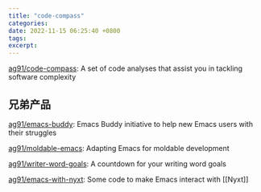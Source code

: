 ```yaml
---
title: "code-compass"
categories: 
date: 2022-11-15 06:25:40 +0800
tags: 
excerpt: 
---
```


[ag91/code-compass](https://github.com/ag91/code-compass): A set of code analyses that assist you in tackling software complexity


## 兄弟产品

[ag91/emacs-buddy](https://github.com/ag91/emacs-buddy): Emacs Buddy initiative to help new Emacs users with their struggles

[ag91/moldable-emacs](https://github.com/ag91/moldable-emacs): Adapting Emacs for moldable development

[ag91/writer-word-goals](https://github.com/ag91/writer-word-goals): A countdown for your writing word goals

[ag91/emacs-with-nyxt](https://github.com/ag91/emacs-with-nyxt): Some code to make Emacs interact with [[Nyxt]]





